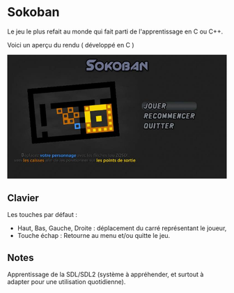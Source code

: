Sokoban
====================

Le jeu le plus refait au monde qui fait parti de l'apprentissage en C ou C++.

Voici un aperçu du rendu ( développé en C )

![Démo du jeu](/small.jpg?raw=true "Démo du jeu")

## Clavier

Les touches par défaut :
 - Haut, Bas, Gauche, Droite : déplacement du carré représentant le joueur,
 - Touche échap : Retourne au menu et/ou quitte le jeu.

## Notes

Apprentissage de la SDL/SDL2 (système à appréhender, et surtout à adapter pour une utilisation quotidienne).
